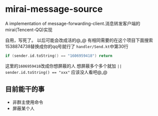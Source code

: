 # mirai-message-source
A implementation of message-forwarding-client.消息转发客户端的mirai(Tencent-QQ)实现

自用，写死了。
以后可能会改成活的@_@
有相同需要的在这个项目下面搜索1538874738替换成你的qq号就行了
`handler/Send.kt`中第30行
```kotlin
if (sender.id.toString() == "1606959418") return
```
这里的`1606959418`改成你想屏蔽的人
想屏蔽多个多个就加
`|| sender.id.toString() == "xxx"`
应该没人看吧@_@
## 目前能干的事
* 非群主使用命令
* 屏蔽某个人
